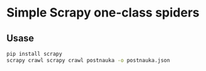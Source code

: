 # Simple Scrapy one-class spiders

## Usase
```bash
pip install scrapy
scrapy crawl scrapy crawl postnauka -o postnauka.json
```
